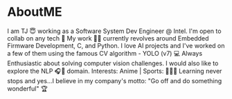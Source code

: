 # AboutME
I am TJ 😇 working as a Software System Dev Engineer @ Intel. I'm open to collab on any tech 🤩
My work  👩‍💻 currently revolves around Embedded Firmware Development, C, and Python.
I love AI projects and I've worked on a few of them using the famous CV algorithm - YOLO (v7) 💻
Always Enthusiastic about solving computer vision challenges. I would also like to explore the NLP  🎧🎼  domain.
Interests: Anime | Sports: 🥎🏀🏐
Learning never stops and yes...I believe in my company's motto: "Go off and do something wonderful" 🏆
